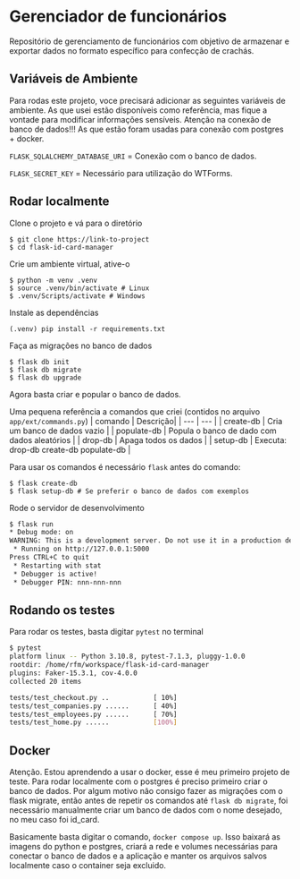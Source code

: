 # Gerenciador de funcionários

Repositório de gerenciamento de funcionários com objetivo de armazenar e exportar dados no formato específico para confecção de crachás.


## Variáveis de Ambiente

Para rodas este projeto, voce precisará adicionar as seguintes variáveis de ambiente. As que usei estão disponíveis como referência, mas fique a vontade para modificar informações sensíveis. Atenção na conexão de banco de dados!!! As que estão foram usadas para conexão com postgres + docker.

<!-- To run this project, you will need to add the following environment variables to your .env file -->

`FLASK_SQLALCHEMY_DATABASE_URI` = Conexão com o banco de dados.

`FLASK_SECRET_KEY` = Necessário para utilização do WTForms.


## Rodar localmente

Clone o projeto e vá para o diretório

```
$ git clone https://link-to-project
$ cd flask-id-card-manager
```

Crie um ambiente virtual, ative-o

```
$ python -m venv .venv
$ source .venv/bin/activate # Linux
$ .venv/Scripts/activate # Windows
```

Instale as dependências

```
(.venv) pip install -r requirements.txt
```

Faça as migrações no banco de dados
```
$ flask db init
$ flask db migrate
$ flask db upgrade
```

Agora basta criar e popular o banco de dados. 

Uma pequena referência a comandos que criei (contidos no arquivo `app/ext/commands.py`)
| comando | Descrição|
| --- | --- |
| create-db |  Cria um banco de dados vazio |
| populate-db |  Popula o banco de dado com dados aleatórios |
| drop-db |  Apaga todos os dados |
| setup-db | Executa: drop-db  create-db populate-db |

Para usar os comandos é necessário `flask` antes do comando:
```
$ flask create-db
$ flask setup-db # Se preferir o banco de dados com exemplos
```

Rode o servidor de desenvolvimento

```bash
$ flask run
* Debug mode: on
WARNING: This is a development server. Do not use it in a production deployment. Use a production WSGI server instead.
 * Running on http://127.0.0.1:5000
Press CTRL+C to quit
 * Restarting with stat
 * Debugger is active!
 * Debugger PIN: nnn-nnn-nnn
```


## Rodando os testes

Para rodar os testes, basta digitar `pytest` no terminal

```bash
$ pytest
platform linux -- Python 3.10.8, pytest-7.1.3, pluggy-1.0.0
rootdir: /home/rfm/workspace/flask-id-card-manager
plugins: Faker-15.3.1, cov-4.0.0
collected 20 items                                                                                                                                                                                 

tests/test_checkout.py ..           [ 10%]
tests/test_companies.py ......      [ 40%]
tests/test_employees.py ......      [ 70%]
tests/test_home.py ......           [100%]
```

## Docker

Atenção. Estou aprendendo a usar o docker, esse é meu primeiro projeto de teste.
Para rodar localmente com o postgres é preciso primeiro criar o banco de dados. Por algum motivo não consigo fazer as migrações com o flask migrate, então antes de repetir os comandos até `flask db migrate`, foi necessário manualmente criar um banco de dados com o nome desejado, no meu caso foi id_card.

Basicamente basta digitar o comando, `docker compose up`.
Isso baixará as imagens do python e postgres, criará a rede e volumes necessárias para conectar o banco de dados e a aplicação e manter os arquivos salvos localmente caso o container seja excluido.

